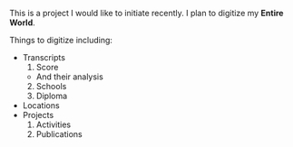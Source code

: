 This is a project I would like to initiate recently. I plan to digitize my __Entire World__.

Things to digitize including:

* Transcripts
  1. Score
    * And their analysis
  2. Schools
  3. Diploma
* Locations
* Projects
  1. Activities
  2. Publications
